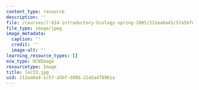 ```yaml
---
content_type: resource
description: ''
file: /courses/7-014-introductory-biology-spring-2005/212aa6a41c57a5bfdd0d22a5a478961a_lec33.jpg
file_type: image/jpeg
image_metadata:
  caption: ''
  credit: ''
  image-alt: ''
learning_resource_types: []
ocw_type: OCWImage
resourcetype: Image
title: lec33.jpg
uid: 212aa6a4-1c57-a5bf-dd0d-22a5a478961a
---
```

